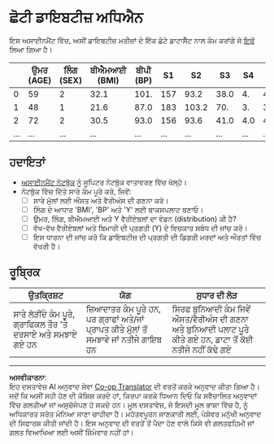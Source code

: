 <!--
CO_OP_TRANSLATOR_METADATA:
{
  "original_hash": "01d1b493e8b51a6ebb42524f6b1bcfff",
  "translation_date": "2025-08-27T17:29:06+00:00",
  "source_file": "1-Introduction/04-stats-and-probability/assignment.md",
  "language_code": "pa"
}
-->
# ਛੋਟੀ ਡਾਇਬਟੀਜ਼ ਅਧਿਐਨ

ਇਸ ਅਸਾਈਨਮੈਂਟ ਵਿੱਚ, ਅਸੀਂ ਡਾਇਬਟੀਜ਼ ਮਰੀਜ਼ਾਂ ਦੇ ਇੱਕ ਛੋਟੇ ਡਾਟਾਸੈੱਟ ਨਾਲ ਕੰਮ ਕਰਾਂਗੇ ਜੋ [ਇਥੋਂ](https://www4.stat.ncsu.edu/~boos/var.select/diabetes.html) ਲਿਆ ਗਿਆ ਹੈ।

|   | ਉਮਰ (AGE) | ਲਿੰਗ (SEX) | ਬੀਐਮਆਈ (BMI) | ਬੀਪੀ (BP) | S1 | S2 | S3 | S4 | S5 | S6 | Y  |
|---|-----|-----|-----|----|----|----|----|----|----|----|----|
| 0 | 59 | 2 | 32.1 | 101. | 157 | 93.2 | 38.0 | 4. | 4.8598 | 87 | 151 |
| 1 | 48 | 1 | 21.6 | 87.0 | 183 | 103.2 | 70. | 3. | 3.8918 | 69 | 75 |
| 2 | 72 | 2 | 30.5 | 93.0 | 156 | 93.6 | 41.0 | 4.0 | 4. | 85 | 141 |
| ... | ... | ... | ... | ...| ...| ...| ...| ...| ...| ...| ... |

## ਹਦਾਇਤਾਂ

* [ਅਸਾਈਨਮੈਂਟ ਨੋਟਬੁੱਕ](assignment.ipynb) ਨੂੰ ਜੂਪਿਟਰ ਨੋਟਬੁੱਕ ਵਾਤਾਵਰਣ ਵਿੱਚ ਖੋਲ੍ਹੋ।
* ਨੋਟਬੁੱਕ ਵਿੱਚ ਦਿੱਤੇ ਸਾਰੇ ਕੰਮ ਪੂਰੇ ਕਰੋ, ਜਿਵੇਂ:
   * [ ] ਸਾਰੇ ਮੁੱਲਾਂ ਲਈ ਔਸਤ ਅਤੇ ਵੈਰੀਅੰਸ ਦੀ ਗਣਨਾ ਕਰੋ।
   * [ ] ਲਿੰਗ ਦੇ ਆਧਾਰ 'BMI', 'BP' ਅਤੇ 'Y' ਲਈ ਬਾਕਸਪਲਾਟ ਬਣਾਓ।
   * [ ] ਉਮਰ, ਲਿੰਗ, ਬੀਐਮਆਈ ਅਤੇ Y ਵੈਰੀਏਬਲਾਂ ਦਾ ਵੰਡਨ (distribution) ਕੀ ਹੈ?
   * [ ] ਵੱਖ-ਵੱਖ ਵੈਰੀਏਬਲਾਂ ਅਤੇ ਬਿਮਾਰੀ ਦੀ ਪ੍ਰਗਤੀ (Y) ਦੇ ਵਿਚਕਾਰ ਸਬੰਧ ਦੀ ਜਾਂਚ ਕਰੋ।
   * [ ] ਇਸ ਧਾਰਨਾ ਦੀ ਜਾਂਚ ਕਰੋ ਕਿ ਡਾਇਬਟੀਜ਼ ਦੀ ਪ੍ਰਗਤੀ ਦੀ ਡਿਗਰੀ ਮਰਦਾਂ ਅਤੇ ਔਰਤਾਂ ਵਿੱਚ ਵੱਖਰੀ ਹੈ।

## ਰੂਬ੍ਰਿਕ

ਉਤਕ੍ਰਿਸ਼ਟ | ਯੋਗ | ਸੁਧਾਰ ਦੀ ਲੋੜ
--- | --- | -- |
ਸਾਰੇ ਲੋੜੀਂਦੇ ਕੰਮ ਪੂਰੇ, ਗ੍ਰਾਫਿਕਲ ਤੌਰ 'ਤੇ ਦਰਸਾਏ ਅਤੇ ਸਮਝਾਏ ਗਏ ਹਨ | ਜ਼ਿਆਦਾਤਰ ਕੰਮ ਪੂਰੇ ਹਨ, ਪਰ ਗ੍ਰਾਫਾਂ ਅਤੇ/ਜਾਂ ਪ੍ਰਾਪਤ ਕੀਤੇ ਮੁੱਲਾਂ ਤੋਂ ਸਮਝਾਵੇ ਜਾਂ ਨਤੀਜੇ ਗਾਇਬ ਹਨ | ਸਿਰਫ ਬੁਨਿਆਦੀ ਕੰਮ ਜਿਵੇਂ ਔਸਤ/ਵੈਰੀਅੰਸ ਦੀ ਗਣਨਾ ਅਤੇ ਬੁਨਿਆਦੀ ਪਲਾਟ ਪੂਰੇ ਕੀਤੇ ਗਏ ਹਨ, ਡਾਟਾ ਤੋਂ ਕੋਈ ਨਤੀਜੇ ਨਹੀਂ ਕੱਢੇ ਗਏ

---

**ਅਸਵੀਕਾਰਨਾ**:  
ਇਹ ਦਸਤਾਵੇਜ਼ AI ਅਨੁਵਾਦ ਸੇਵਾ [Co-op Translator](https://github.com/Azure/co-op-translator) ਦੀ ਵਰਤੋਂ ਕਰਕੇ ਅਨੁਵਾਦ ਕੀਤਾ ਗਿਆ ਹੈ। ਜਦੋਂ ਕਿ ਅਸੀਂ ਸਹੀ ਹੋਣ ਦੀ ਕੋਸ਼ਿਸ਼ ਕਰਦੇ ਹਾਂ, ਕਿਰਪਾ ਕਰਕੇ ਧਿਆਨ ਦਿਓ ਕਿ ਸਵੈਚਾਲਿਤ ਅਨੁਵਾਦਾਂ ਵਿੱਚ ਗਲਤੀਆਂ ਜਾਂ ਅਸੁਚੱਜੇਪਣ ਹੋ ਸਕਦੇ ਹਨ। ਮੂਲ ਦਸਤਾਵੇਜ਼, ਜੋ ਇਸਦੀ ਮੂਲ ਭਾਸ਼ਾ ਵਿੱਚ ਹੈ, ਨੂੰ ਅਧਿਕਾਰਤ ਸਰੋਤ ਮੰਨਿਆ ਜਾਣਾ ਚਾਹੀਦਾ ਹੈ। ਮਹੱਤਵਪੂਰਨ ਜਾਣਕਾਰੀ ਲਈ, ਪੇਸ਼ੇਵਰ ਮਨੁੱਖੀ ਅਨੁਵਾਦ ਦੀ ਸਿਫਾਰਸ਼ ਕੀਤੀ ਜਾਂਦੀ ਹੈ। ਇਸ ਅਨੁਵਾਦ ਦੀ ਵਰਤੋਂ ਤੋਂ ਪੈਦਾ ਹੋਣ ਵਾਲੇ ਕਿਸੇ ਵੀ ਗਲਤਫਹਿਮੀ ਜਾਂ ਗਲਤ ਵਿਆਖਿਆ ਲਈ ਅਸੀਂ ਜ਼ਿੰਮੇਵਾਰ ਨਹੀਂ ਹਾਂ।